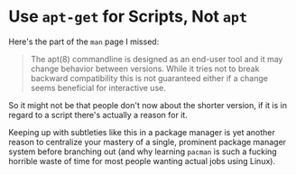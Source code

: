 # Use `apt-get` for Scripts, Not `apt`

Here's the part of the `man` page I missed:

> The apt(8) commandline is designed as an end-user tool and it may
> change behavior between versions. While it tries not to break backward
> compatibility this is not guaranteed either if a change seems
> beneficial for interactive use.

So it might not be that people don't now about the shorter version, if
it is in regard to a script there's actually a reason for it.

Keeping up with subtleties like this in a package manager is yet another
reason to centralize your mastery of a single, prominent package manager
system before branching out (and why learning `pacman` is such a fucking
horrible waste of time for most people wanting actual jobs using Linux).
